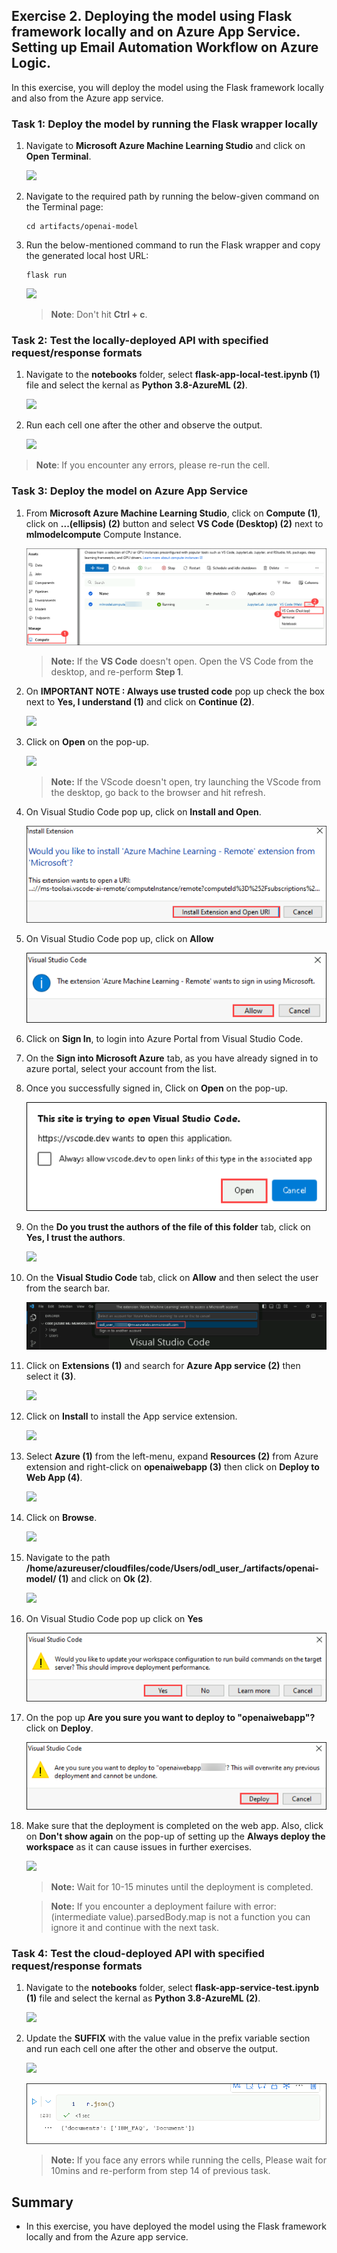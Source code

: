 ## Exercise 2. Deploying the model using Flask framework locally and on Azure App Service. Setting up Email Automation Workflow on Azure Logic.

In this exercise, you will deploy the model using the Flask framework locally and also from the Azure app service. 

### Task 1: Deploy the model by running the Flask wrapper locally

    
1. Navigate to **Microsoft Azure Machine Learning Studio** and click on **Open Terminal**.

   ![](Images/terminal.png)
   
1. Navigate to the required path by running the below-given command on the Terminal page:

    ```
    cd artifacts/openai-model
    ```
1. Run the below-mentioned command to run the Flask wrapper and copy the generated local host URL:

   ```
   flask run
   ```
   ![](Images/localhosturl.png)

   > **Note**: Don't hit **Ctrl + c**.
   
### Task 2: Test the locally-deployed API with specified request/response formats

1. Navigate to the **notebooks** folder, select **flask-app-local-test.ipynb (1)** file and select the kernal as **Python 3.8-AzureML (2)**.

    ![](Images/bots-ex2-t2-s1.png)
    
1. Run each cell one after the other and observe the output. 

   ![](Images/bots-ex2-t2-s2.png)
    
>**Note**: If you encounter any errors, please re-run the cell.

### Task 3: Deploy the model on Azure App Service

1. From **Microsoft Azure Machine Learning Studio**, click on **Compute (1)**, click on **...(ellipsis) (2)** button and select **VS Code (Desktop) (2)** next to **mlmodelcompute<inject key="DeploymentID" enableCopy="false"/>** Compute Instance.

    ![](Images/eyhackupdate7.png)

     > **Note:** If the **VS Code** doesn't open. Open the VS Code from the desktop, and re-perform **Step 1**.

1. On **IMPORTANT NOTE : Always use trusted code** pop up check the box next to **Yes, I understand (1)** and click on **Continue (2)**.

    ![](Images/impnote.png)

1. Click on **Open** on the pop-up.

    ![](Images/open.png)

   > **Note:** If the VScode doesn't open, try launching the VScode from the desktop, go back to the browser and hit refresh.  

1. On Visual Studio Code pop up, click on **Install and Open**.

    ![](Images/install-openai.png)

1. On Visual Studio Code pop up, click on **Allow**

    ![](Images/ex-1-9-afterstep4-1.png)
    
1. Click on **Sign In**, to login into Azure Portal from Visual Studio Code.
    
1. On the **Sign into Microsoft Azure** tab, as you have already signed in to azure portal, select your account from the list.
   
1. Once you successfully signed in, Click on **Open** on the pop-up.

    ![](Images/ex-1-10-afterstep7.png)

1. On the **Do you trust the authors of the file of this folder** tab, click on **Yes, I trust the authors**.

    ![](Images/yesItrust.png)

1. On the **Visual Studio Code** tab, click on **Allow** and then select the user **<inject key="AzureAdUserEmail" enableCopy="true" />** from the search bar.

    ![](Images/ex-1-10-afterstep8.png)

1. Click on **Extensions (1)** and search for **Azure App service (2)** then select it **(3)**.

    ![](Images/extension.png)
    
1. Click on **Install** to install the App service extension.

    ![](Images/installappservice.png)
    
1. Select **Azure (1)** from the left-menu, expand **Resources (2)** from Azure extension and right-click on **openaiwebapp<inject key="DeploymentID" enableCopy="false"/> (3)** then click on **Deploy to Web App (4)**.

    ![](Images/teamsbot.png)
    
1. Click on **Browse**.

    ![](Images/browser.png)

1. Navigate to the path **/home/azureuser/cloudfiles/code/Users/odl_user_<inject key="DeploymentID" enableCopy="false"/>/artifacts/openai-model/ (1)** and click on **Ok (2)**.

    ![](Images/openaifolder.png)
    
1. On Visual Studio Code pop up click on **Yes**

    ![](Images/ex-1-11.png)
    
1. On the pop up **Are you sure you want to deploy to "openaiwebapp<inject key="DeploymentID" enableCopy="false"/>"?** click on **Deploy**.

    ![](Images/ex-1-12.png)
   
1. Make sure that the deployment is completed on the web app. Also, click on **Don't show again** on the pop-up of setting up the **Always deploy the workspace** as it can cause issues in further exercises. 
   
   ![](Images/openaiwebdeployment.png)
   
   > **Note:** Wait for 10-15 minutes until the deployment is completed.
   
   > **Note:** If you encounter a deployment failure with error: (intermediate value).parsedBody.map is not a function you can ignore it and continue with the next task. 
   
### Task 4: Test the cloud-deployed API with specified request/response formats

1. Navigate to the **notebooks** folder, select **flask-app-service-test.ipynb (1)** file and select the kernal as **Python 3.8-AzureML (2)**.

   ![](/Images/bots-ex2-t4-s1.png)
    
1. Update the **SUFFIX** with the value **<inject key="DeploymentID" enableCopy="true"/>** value in the prefix variable section and run each cell one after the other and observe the output. 

   ![](Images/prefix1.png)

   ![](Images/eyhackupdate9.png)

   >**Note:** If you face any errors while running the cells, Please wait for 10mins and re-perform from step 14 of previous task.

 ## Summary

* In this exercise, you have deployed the model using the Flask framework locally and from the Azure app service. 

